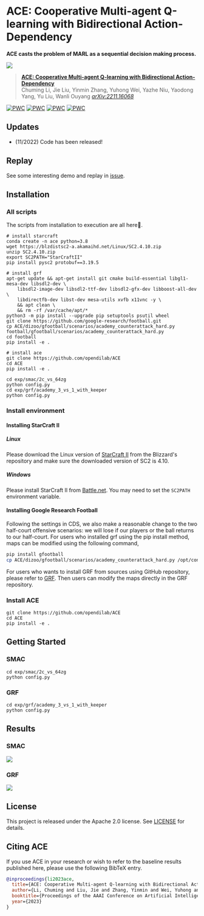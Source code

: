 # ACE: Cooperative Multi-agent Q-learning with Bidirectional Action-Dependency

**ACE casts the problem of MARL as a sequential decision making process.**

![](img/ACE.png)

> [**ACE: Cooperative Multi-agent Q-learning with Bidirectional Action-Dependency**](https://arxiv.org/abs/2211.16068)               
> Chuming Li, Jie Liu, Yinmin Zhang, Yuhong Wei, Yazhe Niu, Yaodong Yang, Yu Liu, Wanli Ouyang
> *[arXiv:2211.16068](https://arxiv.org/abs/2211.16068)* 

	
[![PWC](https://img.shields.io/endpoint.svg?url=https://paperswithcode.com/badge/ace-cooperative-multi-agent-q-learning-with/smac-on-smac-3s5z-vs-3s6z-1)](https://paperswithcode.com/sota/smac-on-smac-3s5z-vs-3s6z-1?p=ace-cooperative-multi-agent-q-learning-with)
[![PWC](https://img.shields.io/endpoint.svg?url=https://paperswithcode.com/badge/ace-cooperative-multi-agent-q-learning-with/smac-on-smac-6h-vs-8z-1)](https://paperswithcode.com/sota/smac-on-smac-6h-vs-8z-1?p=ace-cooperative-multi-agent-q-learning-with)
[![PWC](https://img.shields.io/endpoint.svg?url=https://paperswithcode.com/badge/ace-cooperative-multi-agent-q-learning-with/smac-on-smac-corridor)](https://paperswithcode.com/sota/smac-on-smac-corridor?p=ace-cooperative-multi-agent-q-learning-with)
[![PWC](https://img.shields.io/endpoint.svg?url=https://paperswithcode.com/badge/ace-cooperative-multi-agent-q-learning-with/smac-on-smac-mmm2-1)](https://paperswithcode.com/sota/smac-on-smac-mmm2-1?p=ace-cooperative-multi-agent-q-learning-with)
## Updates

- (11/2022) Code has been released!


## Replay
See some interesting demo and replay in [issue](https://github.com/opendilab/ACE/issues/1).

## Installation

### All scripts

The scripts from installation to execution are all here👏.

```
# install starcraft
conda create -n ace python=3.8
wget https://blzdistsc2-a.akamaihd.net/Linux/SC2.4.10.zip
unzip SC2.4.10.zip
export SC2PATH="StarCraftII"
pip install pysc2 protobuf==3.19.5

# install grf
apt-get update && apt-get install git cmake build-essential libgl1-mesa-dev libsdl2-dev \
    libsdl2-image-dev libsdl2-ttf-dev libsdl2-gfx-dev libboost-all-dev \
    libdirectfb-dev libst-dev mesa-utils xvfb x11vnc -y \
    && apt clean \
    && rm -rf /var/cache/apt/*
python3 -m pip install --upgrade pip setuptools psutil wheel
git clone https://github.com/google-research/football.git
cp ACE/dizoo/gfootball/scenarios/academy_counterattack_hard.py football/gfootball/scenarios/academy_counterattack_hard.py
cd football
pip install -e .

# install ace
git clone https://github.com/opendilab/ACE
cd ACE
pip install -e .

cd exp/smac/2c_vs_64zg
python config.py
cd exp/grf/academy_3_vs_1_with_keeper
python config.py
```

### Install environment

#### Installing StarCraft II

##### Linux

Please download the Linux version of [StarCraft II](https://blzdistsc2-a.akamaihd.net/Linux/SC2.4.10.zip) from the Blizzard's repository and make sure the downloaded version of SC2 is 4.10.

##### Windows

Please install StarCraft II from [Battle.net](https://battle.net/).  You may need to set the `SC2PATH` environment variable.

#### Installing Google Research Football

Following the settings in CDS, we also make a reasonable change to the two half-court offensive scenarios: we will lose if our players or the ball returns to our half-court. For users who installed grf using the pip install method, maps can be modified using the following command,

```bash
pip install gfootball
cp ACE/dizoo/gfootball/scenarios/academy_counterattack_hard.py /opt/conda/lib/python3.8/site-packages/gfootball/scenarios/academy_counterattack_hard.py
```

For users who wants to install GRF from sources using GitHub repository, please refer to [GRF](https://github.com/google-research/football). Then users can modify the maps directly in the GRF repository.

### Install ACE

```
git clone https://github.com/opendilab/ACE
cd ACE
pip install -e .
```

## Getting Started

### SMAC

```
cd exp/smac/2c_vs_64zg
python config.py
```

### GRF

```
cd exp/grf/academy_3_vs_1_with_keeper
python config.py
```

## Results
### SMAC
![](img/SMAC.png)
### GRF
![](img/GRF.png)

## License

This project is released under the Apache 2.0 license. See [LICENSE](LICENSE) for details.

## Citing ACE
If you use ACE in your research or wish to refer to the baseline results published here, please use the following BibTeX entry.

```BibTeX
@inproceedings{li2023ace,
  title={ACE: Cooperative Multi-agent Q-learning with Bidirectional Action-Dependency},
  author={Li, Chuming and Liu, Jie and Zhang, Yinmin and Wei, Yuhong and Niu, Yazhe and Yang, Yaodong and Liu, Yu and Ouyang, Wanli},
  booktitle={Proceedings of the AAAI Conference on Artificial Intelligence},
  year={2023}
}
```